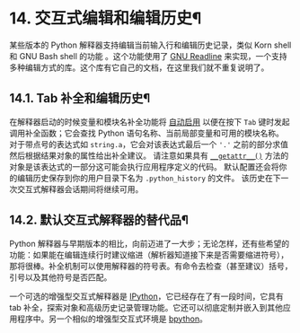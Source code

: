 # 14\. 交互式编辑和编辑历史¶

某些版本的 Python 解释器支持编辑当前输入行和编辑历史记录，类似 Korn shell 和 GNU Bash shell 的功能 。这个功能使用了 [GNU Readline](https://tiswww.case.edu/php/chet/readline/rltop.md) 来实现，一个支持多种编辑方式的库。这个库有它自己的文档，在这里我们就不重复说明了。

## 14.1. Tab 补全和编辑历史¶

在解释器启动的时候变量和模块名补全功能将 [自动启用](site.md#rlcompleter-config) 以便在按下 `Tab` 键时发起调用补全函数；它会查找 Python 语句名称、当前局部变量和可用的模块名称。 对于带点号的表达式如 `string.a`，它会对该表达式最后一个 `'.'` 之前的部分求值然后根据结果对象的属性给出补全建议。 请注意如果具有 [`__getattr__()`](datamodel.md#object.__getattr__ "object.__getattr__") 方法的对象是该表达式的一部分这可能会执行应用程序定义的代码。 默认配置还会将你的编辑历史保存到你的用户目录下名为 `.python_history` 的文件。 该历史在下一次交互式解释器会话期间将继续可用。

## 14.2. 默认交互式解释器的替代品¶

Python 解释器与早期版本的相比，向前迈进了一大步；无论怎样，还有些希望的功能：如果能在编辑连续行时建议缩进（解析器知道接下来是否需要缩进符号），那将很棒。补全机制可以使用解释器的符号表。有命令去检查（甚至建议）括号，引号以及其他符号是否匹配。

一个可选的增强型交互式解释器是 [IPython](https://ipython.org/)，它已经存在了有一段时间，它具有 tab 补全，探索对象和高级历史记录管理功能。它还可以彻底定制并嵌入到其他应用程序中。另一个相似的增强型交互式环境是 [bpython](https://www.bpython-interpreter.org/)。

